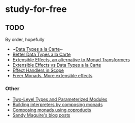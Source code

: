 # study-for-free

## TODO

By order, hopefully

- ~[Data Types a la Carte](https://www.cs.ru.nl/~W.Swierstra/Publications/DataTypesALaCarte.pdf)~
- [Better Data Types a la Carte](https://reasonablypolymorphic.com/blog/better-data-types-a-la-carte/)
- [Extensible Effects, an alternative to Monad Transformers](http://okmij.org/ftp/Haskell/extensible/index.html)
- [Extensible Effects vs Data Types a la Carte](http://okmij.org/ftp/Haskell/extensible/extensible-a-la-carte.html)
- [Effect Handlers in Scope](https://www.cs.ox.ac.uk/people/nicolas.wu/papers/Scope.pdf)
- [Freer Monads, More extensible effects](http://okmij.org/ftp/Haskell/extensible/more.pdf)

### Other

- [Two-Level Types and Parameterized Modules](https://www.researchgate.net/publication/2538376_Two-Level_Types_and_Parameterized_Modules_Functional_Pearls)
- [Building interpreters by composing monads](https://dl.acm.org/citation.cfm?id=178068)
- [Composing  monads  using  coproducts](http://www.informatik.uni-bremen.de/~clueth/papers/icfp02.pdf)
- [Sandy Maguire's blog posts](https://reasonablypolymorphic.com/blog/archives/)
